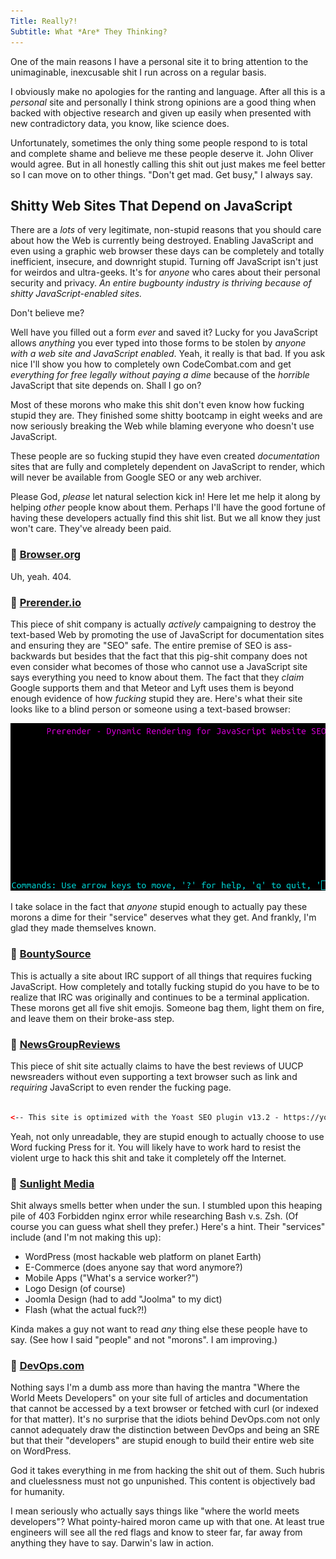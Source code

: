 ```yaml
---
Title: Really?!
Subtitle: What *Are* They Thinking?
---
```


One of the main reasons I have a personal site it to bring attention to the unimaginable, inexcusable shit I run across on a regular basis. 

I obviously make no apologies for the ranting and language. After all
this is a *personal* site and personally I think strong opinions are a
good thing when backed with objective research and given up easily when
presented with new contradictory data, you know, like science does.

Unfortunately, sometimes the only thing some people respond to is total
and complete shame and believe me these people deserve it. John Oliver
would agree. But in all honestly calling this shit out just makes me
feel better so I can move on to other things. "Don't get mad. Get busy,"
I always say.

## Shitty Web Sites That Depend on JavaScript

There are a *lots* of very legitimate, non-stupid reasons that you
should care about how the Web is currently being destroyed. Enabling
JavaScript and even using a graphic web browser these days can be
completely and totally inefficient, insecure, and downright stupid.
Turning off JavaScript isn't just for weirdos and ultra-geeks. It's for
*anyone* who cares about their personal security and privacy. *An entire
bugbounty industry is thriving because of shitty JavaScript-enabled
sites.* 

Don't believe me? 

Well have you filled out a form *ever* and saved it? Lucky for you
JavaScript allows *anything* you ever typed into those forms to be
stolen by *anyone with a web site and JavaScript enabled*. Yeah, it
really is that bad. If you ask nice I'll show you how to completely own
CodeCombat.com and get *everything for free legally without paying a
dime* because of the *horrible* JavaScript that site depends on. Shall I
go on?

Most of these morons who make this shit don't even know how fucking
stupid they are. They finished some shitty bootcamp in eight weeks and
are now seriously breaking the Web while blaming everyone who doesn't
use JavaScript. 

These people are so fucking stupid they have even created
*documentation* sites that are fully and completely dependent on
JavaScript to render, which will never be available from Google SEO or
any web archiver. 

Please God, *please* let natural selection kick in! Here let me help it
along by helping *other* people know about them. Perhaps I'll have the
good fortune of having these developers actually find this shit list.
But we all know they just won't care. They've already been paid.

### 💩 [Browser.org](http://lynx.browser.org/)

Uh, yeah. 404.

### 💩 [Prerender.io](https://prerender.io)

This piece of shit company is actually *actively* campaigning to destroy
the text-based Web by promoting the use of JavaScript for documentation
sites and ensuring they are "SEO" safe. The entire premise of SEO is
ass-backwards but besides that the fact that this pig-shit company does
not even consider what becomes of those who cannot use a JavaScript site
says everything you need to know about them. The fact that they *claim*
Google supports them and that Meteor and Lyft uses them is beyond enough
evidence of how *fucking* stupid they are. Here's what their site looks
like to a blind person or someone using a text-based browser:

!["Prendered" Shit](shitty-prerender.png)

I take solace in the fact that *anyone* stupid enough to actually pay
these morons a dime for their "service" deserves what they get. And
frankly, I'm glad they made themselves known.

### 💩 [BountySource](https://www.bountysource.com/issues/2397491-ircv3-support)

This is actually a site about IRC support of all things that requires
fucking JavaScript. How completely and totally fucking stupid do you
have to be to realize that IRC was originally and continues to be a
terminal application. These morons get all five shit emojis. Someone bag
them, light them on fire, and leave them on their broke-ass step.

### 💩 [NewsGroupReviews](https://www.newsgroupreviews.com/newsgroup-readers.html)

This piece of shit site actually claims to have the best reviews of UUCP
newsreaders without even supporting a text browser such as link and
*requiring* JavaScript to even render the fucking page. 

```html

<-- This site is optimized with the Yoast SEO plugin v13.2 - https://yoast.com/wordpress/plugins/seo/ -->

```

Yeah, not only unreadable, they are stupid enough to actually choose to
use Word fucking Press for it. You will likely have to work hard to
resist the violent urge to hack this shit and take it completely off the
Internet.

### 💩 [Sunlight Media](https://sunlightmedia.org)

Shit always smells better when under the sun. I stumbled upon this
heaping pile of 403 Forbidden nginx error while researching Bash v.s.
Zsh. (Of course you can guess what shell they prefer.) Here's a hint.
Their "services" include (and I'm not making this up):

* WordPress (most hackable web platform on planet Earth)
* E-Commerce (does anyone say that word anymore?)
* Mobile Apps ("What's a service worker?")
* Logo Design (of course)
* Joomla Design (had to add "Joolma" to my dict)
* Flash (what the actual fuck?!)

Kinda makes a guy not want to read *any* thing else these people have to
say. (See how I said "people" and not "morons". I am improving.)

### 💩 [DevOps.com](https://devops.com)

Nothing says I'm a dumb ass more than having the mantra "Where the World
Meets Developers" on your site full of articles and documentation that
cannot be accessed by a text browser or fetched with curl (or indexed
for that matter). It's no surprise that the idiots behind DevOps.com not
only cannot adequately draw the distinction between DevOps and being an
SRE but that their "developers" are stupid enough to build their entire
web site on WordPress. 

God it takes everything in me from hacking the shit out of them. Such
hubris and cluelessness must not go unpunished. This content is
objectively bad for humanity.

I mean seriously who actually says things like "where the world meets
developers"? What pointy-haired moron came up with that one. At least
true engineers will see all the red flags and know to steer far, far
away from anything they have to say. Darwin's law in action.

